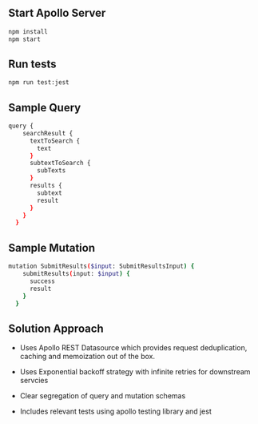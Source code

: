 ## Start Apollo Server

```sh
npm install
npm start
```

## Run tests

```sh
npm run test:jest
```

## Sample Query

```sh
query {
    searchResult {
      textToSearch {
        text
      }
      subtextToSearch {
        subTexts
      }
      results {
        subtext
        result
      }
    }
  }
```

## Sample Mutation

```sh
mutation SubmitResults($input: SubmitResultsInput) {
    submitResults(input: $input) {
      success
      result
    }
  }
```

## Solution Approach
- Uses Apollo REST Datasource which provides request deduplication, caching and memoization out of the box.

- Uses Exponential backoff strategy with infinite retries for downstream servcies

- Clear segregation of query and mutation schemas

- Includes relevant tests using apollo testing library and jest


